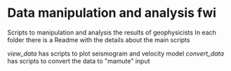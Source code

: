# Data manipulation and analysis fwi
Scripts to manipulation and analysis the results of geophysicists
In each folder there is a Readme with the details about the main scripts

*view_data* has scripts to plot seismogram and velocity model
*convert_data* has scripts to convert the data to "mamute" input

